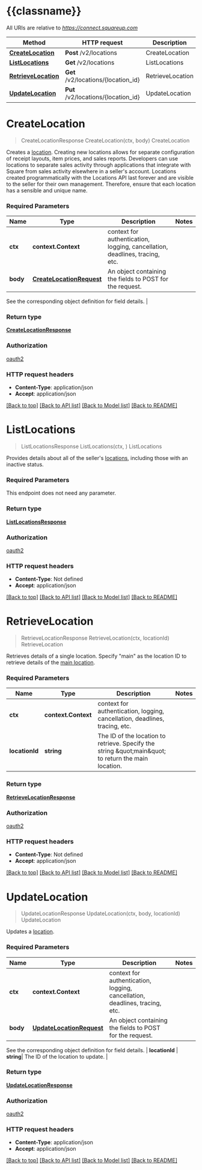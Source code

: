 # {{classname}}

All URIs are relative to *https://connect.squareup.com*

 Method                                                   | HTTP request                        | Description      
----------------------------------------------------------|-------------------------------------|------------------
 [**CreateLocation**](LocationsApi.md#CreateLocation)     | **Post** /v2/locations              | CreateLocation   
 [**ListLocations**](LocationsApi.md#ListLocations)       | **Get** /v2/locations               | ListLocations    
 [**RetrieveLocation**](LocationsApi.md#RetrieveLocation) | **Get** /v2/locations/{location_id} | RetrieveLocation 
 [**UpdateLocation**](LocationsApi.md#UpdateLocation)     | **Put** /v2/locations/{location_id} | UpdateLocation   

# **CreateLocation**

> CreateLocationResponse CreateLocation(ctx, body)
> CreateLocation

Creates a [location](https://developer.squareup.com/docs/locations-api). Creating new locations allows for separate
configuration of receipt layouts, item prices, and sales reports. Developers can use locations to separate sales
activity through applications that integrate with Square from sales activity elsewhere in a seller's account. Locations
created programmatically with the Locations API last forever and are visible to the seller for their own management.
Therefore, ensure that each location has a sensible and unique name.

### Required Parameters

 Name     | Type                                                  | Description                                                                 | Notes 
----------|-------------------------------------------------------|-----------------------------------------------------------------------------|-------
 **ctx**  | **context.Context**                                   | context for authentication, logging, cancellation, deadlines, tracing, etc. 
 **body** | [**CreateLocationRequest**](CreateLocationRequest.md) | An object containing the fields to POST for the request.                    

See the corresponding object definition for field details. |

### Return type

[**CreateLocationResponse**](CreateLocationResponse.md)

### Authorization

[oauth2](../README.md#oauth2)

### HTTP request headers

- **Content-Type**: application/json
- **Accept**: application/json

[[Back to top]](#) [[Back to API list]](../README.md#documentation-for-api-endpoints) [[Back to Model list]](../README.md#documentation-for-models) [[Back to README]](../README.md)

# **ListLocations**

> ListLocationsResponse ListLocations(ctx, )
> ListLocations

Provides details about all of the seller's [locations](https://developer.squareup.com/docs/locations-api), including
those with an inactive status.

### Required Parameters

This endpoint does not need any parameter.

### Return type

[**ListLocationsResponse**](ListLocationsResponse.md)

### Authorization

[oauth2](../README.md#oauth2)

### HTTP request headers

- **Content-Type**: Not defined
- **Accept**: application/json

[[Back to top]](#) [[Back to API list]](../README.md#documentation-for-api-endpoints) [[Back to Model list]](../README.md#documentation-for-models) [[Back to README]](../README.md)

# **RetrieveLocation**

> RetrieveLocationResponse RetrieveLocation(ctx, locationId)
> RetrieveLocation

Retrieves details of a single location. Specify \"main\" as the location ID to retrieve details of
the [main location](https://developer.squareup.com/docs/locations-api#about-the-main-location).

### Required Parameters

 Name           | Type                | Description                                                                                            | Notes 
----------------|---------------------|--------------------------------------------------------------------------------------------------------|-------
 **ctx**        | **context.Context** | context for authentication, logging, cancellation, deadlines, tracing, etc.                            
 **locationId** | **string**          | The ID of the location to retrieve. Specify the string \&quot;main\&quot; to return the main location. |

### Return type

[**RetrieveLocationResponse**](RetrieveLocationResponse.md)

### Authorization

[oauth2](../README.md#oauth2)

### HTTP request headers

- **Content-Type**: Not defined
- **Accept**: application/json

[[Back to top]](#) [[Back to API list]](../README.md#documentation-for-api-endpoints) [[Back to Model list]](../README.md#documentation-for-models) [[Back to README]](../README.md)

# **UpdateLocation**

> UpdateLocationResponse UpdateLocation(ctx, body, locationId)
> UpdateLocation

Updates a [location](https://developer.squareup.com/docs/locations-api).

### Required Parameters

 Name     | Type                                                  | Description                                                                 | Notes 
----------|-------------------------------------------------------|-----------------------------------------------------------------------------|-------
 **ctx**  | **context.Context**                                   | context for authentication, logging, cancellation, deadlines, tracing, etc. 
 **body** | [**UpdateLocationRequest**](UpdateLocationRequest.md) | An object containing the fields to POST for the request.                    

See the corresponding object definition for field details. |
**locationId** | **string**| The ID of the location to update. |

### Return type

[**UpdateLocationResponse**](UpdateLocationResponse.md)

### Authorization

[oauth2](../README.md#oauth2)

### HTTP request headers

- **Content-Type**: application/json
- **Accept**: application/json

[[Back to top]](#) [[Back to API list]](../README.md#documentation-for-api-endpoints) [[Back to Model list]](../README.md#documentation-for-models) [[Back to README]](../README.md)

